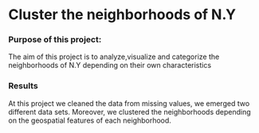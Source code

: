 # Cluster the neighborhoods of N.Y

### Purpose of this project:

The aim of this project is to analyze,visualize and categorize the neighborhoods of N.Y depending on their own characteristics

### Results

At this project we cleaned the data from missing values, we emerged two different data sets. Moreover, we clustered the neighborhoods depending on  the geospatial features of each neighborhood.

